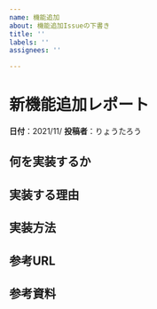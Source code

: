 ```yaml
---
name: 機能追加
about: 機能追加Issueの下書き
title: ''
labels: ''
assignees: ''

---
```


# 新機能追加レポート

**日付**：2021/11/
**投稿者**：りょうたろう

## 何を実装するか




## 実装する理由



## 実装方法



## 参考URL


## 参考資料
